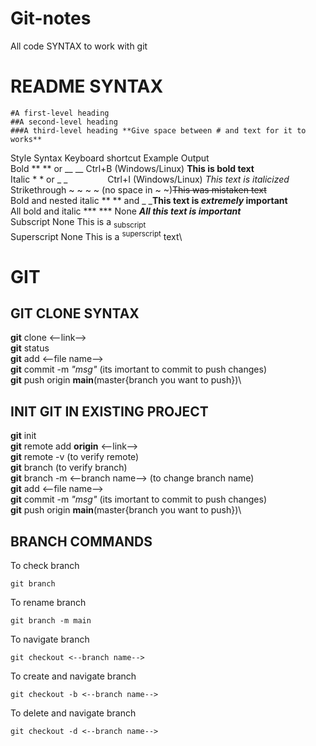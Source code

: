 # Git-notes
All code SYNTAX to work with git 

# README SYNTAX
```
#A first-level heading
##A second-level heading
###A third-level heading **Give space between # and text for it to works**
```

Style	Syntax	Keyboard shortcut	Example	Output\
Bold	** ** or __ __	 Ctrl+B (Windows/Linux)	**This is bold text**\
Italic	* * or _ _     	  Ctrl+I (Windows/Linux)	_This text is italicized_\
Strikethrough	~ ~ ~ ~ (no space in ~ ~)~~This was mistaken text~~	\
Bold and nested italic	** ** and _ _**This text is _extremely_ important**\
All bold and italic	*** ***	None	***All this text is important***\
Subscript	<sub> </sub>	None	This is a <sub>subscript</sub>\
Superscript	<sup> </sup>	None	This is a <sup>superscript</sup> text\


# GIT
## GIT CLONE SYNTAX

**git**  clone <--link-->\
**git**  status \
**git**  add  <--file name-->\
**git**  commit -m *"msg"*  (its imortant to commit to push changes)\
**git**  push origin __main__(master{branch you want to push})\


## INIT GIT IN EXISTING PROJECT

**git**  init \
**git** remote add __origin__ <--link-->\
**git**  remote -v (to verify remote)\
**git**  branch (to verify branch)\
**git**  branch -m <--branch name-->  (to change branch name)\
**git**  add  <--file name-->\
**git**  commit -m *"msg"*  (its imortant to commit to push changes)\
**git**  push origin __main__(master{branch you want to push})\

## BRANCH COMMANDS
To check branch
```
git branch 
```
To rename branch
```
git branch -m main 
```
To navigate branch 
```
git checkout <--branch name--> 
```
To create and navigate branch 
```
git checkout -b <--branch name--> 
```
To delete and navigate branch 
```
git checkout -d <--branch name--> 
```







